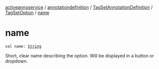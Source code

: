 [activeannoservice](../../../index.md) / [annotationdefinition](../../index.md) / [TagSetAnnotationDefinition](../index.md) / [TagSetOption](index.md) / [name](./name.md)

# name

`val name: `[`String`](https://kotlinlang.org/api/latest/jvm/stdlib/kotlin/-string/index.html)

Short, clear name describing the option. Will be displayed in a button or dropdown.

